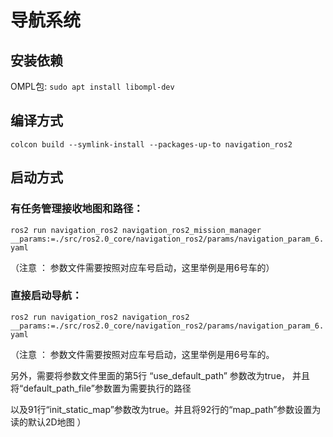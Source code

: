 # 导航系统

## 安装依赖

OMPL包: `sudo apt install libompl-dev`



## 编译方式

`colcon build --symlink-install --packages-up-to navigation_ros2 `



## 启动方式

### 有任务管理接收地图和路径：

`ros2 run navigation_ros2 navigation_ros2_mission_manager __params:=./src/ros2.0_core/navigation_ros2/params/navigation_param_6.yaml`

（注意 ： 参数文件需要按照对应车号启动，这里举例是用6号车的）


### 直接启动导航：

`ros2 run navigation_ros2 navigation_ros2 __params:=./src/ros2.0_core/navigation_ros2/params/navigation_param_6.yaml`

（注意 ： 参数文件需要按照对应车号启动，这里举例是用6号车的。

另外，需要将参数文件里面的第5行 “use_default_path” 参数改为true， 并且将“default_path_file”参数置为需要执行的路径

以及91行“init_static_map”参数改为true。并且将92行的“map_path”参数设置为读的默认2D地图 ）



